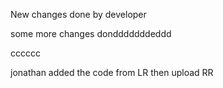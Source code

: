 New changes done by developer

some more changes dondddddddeddd


cccccc

jonathan added the code from LR then upload RR

